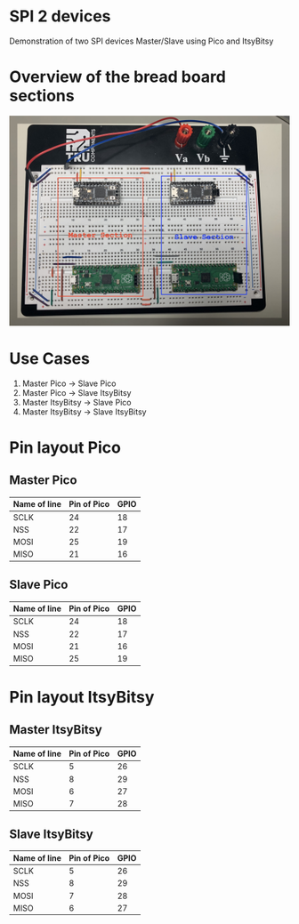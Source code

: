 # SPI 2 devices
Demonstration of two SPI devices Master/Slave using Pico and ItsyBitsy

# Overview of the bread board sections

![Sections on Board](https://github.com/hgrodriguez/spi_two_devices/blob/main/documents/SectionsOfBreadboard.jpeg "Sections of the board")

# Use Cases
1. Master Pico -> Slave Pico
2. Master Pico -> Slave ItsyBitsy
3. Master ItsyBitsy -> Slave Pico
4. Master ItsyBitsy -> Slave ItsyBitsy

# Pin layout Pico
## Master Pico

| Name of line | Pin of Pico | GPIO |
|--------------|-------------|------|
| SCLK | 24 | 18 |
| NSS | 22 | 17 |
| MOSI | 25 | 19 |
| MISO | 21 | 16|

## Slave Pico
| Name of line | Pin of Pico | GPIO |
|--------------|-------------|------|
| SCLK | 24 | 18 |
| NSS | 22 | 17 |
| MOSI | 21 | 16 |
| MISO | 25 | 19 |

# Pin layout ItsyBitsy
## Master ItsyBitsy
| Name of line | Pin of Pico | GPIO |
|--------------|-------------|------|
| SCLK | 5 | 26 |
| NSS | 8 | 29 |
| MOSI | 6 | 27 |
| MISO | 7 | 28 |

## Slave ItsyBitsy
| Name of line | Pin of Pico | GPIO |
|--------------|-------------|------|
| SCLK | 5 | 26 |
| NSS | 8 | 29 |
| MOSI | 7 | 28 |
| MISO | 6 | 27 |
